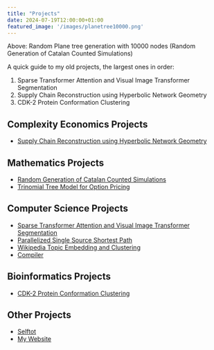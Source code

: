 ```yaml
---
title: "Projects"
date: 2024-07-19T12:00:00+01:00
featured_image: '/images/planetree10000.png'
---
```

Above: Random Plane tree generation with 10000 nodes (Random Generation of Catalan Counted Simulations)

A quick guide to my old projects, the largest ones in order:

1) Sparse Transformer Attention and Visual Image Transformer Segmentation
2) Supply Chain Reconstruction using Hyperbolic Network Geometry
3) CDK-2 Protein Conformation Clustering



## Complexity Economics Projects

- [Supply Chain Reconstruction using Hyperbolic Network Geometry](/projects/economics/supply-chain-reconstruction/)

## Mathematics Projects

- [Random Generation of Catalan Counted Simulations](/projects/mathematics/random-catalan-structures/)
- [Trinomial Tree Model for Option Pricing](/projects/mathematics/trinomial-tree-model/)

## Computer Science Projects

- [Sparse Transformer Attention and Visual Image Transformer Segmentation](/projects/computer-science/sparse-transformer-attention/)
- [Parallelized Single Source Shortest Path](/projects/computer-science/parallelized-sssp/)
- [Wikipedia Topic Embedding and Clustering](/projects/computer-science/wikipedia-topic-embedding/)
- [Compiler](/projects/computer-science/compiler/)

## Bioinformatics Projects

- [CDK-2 Protein Conformation Clustering](/projects/bioinformatics/cdk2-protein-clustering/)

## Other Projects 

- [Selftot](/projects/passion-projects/selftot/)
- [My Website](https://github.com/yao-creative/yiyaotan-site/tree/main)